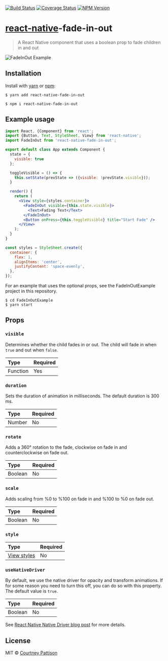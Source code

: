 [![Build Status][travis-img]][travis-url] [![Coverage Status][codecov-img]][codecov-url] [![NPM Version][npm-img]][npm-url]

# [react-native][react-native-url]-fade-in-out

> A React Native component that uses a boolean prop to fade children in and out

![FadeInOut Example][fade-in-out-img]

## Installation
Install with [yarn][yarn-url] or [npm][npm-home-url]:
```
$ yarn add react-native-fade-in-out
```
```
$ npm i react-native-fade-in-out
```

## Example usage
```jsx
import React, {Component} from 'react';
import {Button, Text, StyleSheet, View} from 'react-native';
import FadeInOut from 'react-native-fade-in-out';

export default class App extends Component {
  state = {
    visible: true
  };

  toggleVisible = () => {
    this.setState(prevState => ({visible: !prevState.visible}));
  }

  render() {
    return (
      <View style={styles.container}>
        <FadeInOut visible={this.state.visible}>
          <Text>Fading Text</Text>
        </FadeInOut>
        <Button onPress={this.toggleVisible} title="Start Fade" />
      </View>
    );
  }
}

const styles = StyleSheet.create({
  container: {
    flex: 1,
    alignItems: 'center',
    justifyContent: 'space-evenly',
  },
});

```
For an example that uses the optional props, see the FadeInOutExample project in this repository.
```
$ cd FadeInOutExample
$ yarn start
```

## Props
### `visible`
Determines whether the child fades in or out. The child will fade in when `true` and out when `false`. 

| Type       | Required |
|:-----------|----------|
| Function   | Yes      |

### `duration`
Sets the duration of animation in milliseconds. The default duration is 300 ms.

| Type       | Required |
|:-----------|----------|
| Number     | No       |

### `rotate`
Adds a 360° rotation to the fade, clockwise on fade in and counterclockwise on fade out.

| Type       | Required |
|:-----------|----------|
| Boolean    | No       |

### `scale`
Adds scaling from %0 to %100 on fade in and %100 to %0 on fade out.

| Type       | Required |
|:-----------|----------|
| Boolean    | No       |

### `style`
| Type                          | Required |
|:------------------------------|----------|
| [View styles][view-styles-url]| No       |

### `useNativeDriver`
By default, we use the native driver for opacity and transform animations. If for some reason
you need to turn this off, you can do so with this property. The default value is `true`.

| Type       | Required |
|:-----------|----------|
| Boolean    | No       |

See [React Native Native Driver blog post][react-native-blog] for more details.

## License

MIT © [Courtney Pattison][courtney-url]

[codecov-img]: https://img.shields.io/codecov/c/github/courtneypattison/react-native-fade-in-out.svg
[codecov-url]: https://codecov.io/gh/courtneypattison/react-native-fade-in-out

[courtney-url]: https://courtneypattison.com/

[fade-in-out-img]: https://raw.githubusercontent.com/courtneypattison/react-native-fade-in-out/master/FadeInOut.gif

[npm-home-url]: https://www.npmjs.com/
[npm-img]: https://img.shields.io/npm/v/react-native-fade-in-out.svg
[npm-url]: https://www.npmjs.com/package/react-native-fade-in-out

[react-native-blog]: https://reactnative.dev/blog/2017/02/14/using-native-driver-for-animated#caveats
[react-native-url]: https://facebook.github.io/react-native/

[travis-img]: https://img.shields.io/travis/courtneypattison/react-native-fade-in-out.svg
[travis-url]: https://travis-ci.org/courtneypattison/react-native-fade-in-out

[view-styles-url]: https://facebook.github.io/react-native/docs/view-style-props

[yarn-url]: https://yarnpkg.com/
